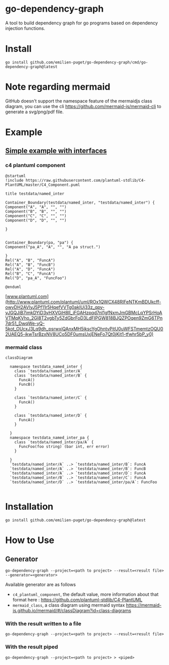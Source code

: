 # go-dependency-graph

A tool to build dependency graph for go programs based on dependency injection functions.

# Install

```
go install github.com/emilien-puget/go-dependency-graph/cmd/go-dependency-graph@latest
```
# Note regarding mermaid

GitHub doesn't support the namespace feature of the mermaidjs class diagram, you can use the
cli https://github.com/mermaid-js/mermaid-cli to generate a svg/png/pdf file.

# Example

## [Simple example with interfaces](./pkg/parse/testdata/inter)

### c4 plantuml component

```puml
@startuml
!include https://raw.githubusercontent.com/plantuml-stdlib/C4-PlantUML/master/C4_Component.puml

title testdata/named_inter

Container_Boundary(testdata/named_inter, "testdata/named_inter") {
Component("A", "A", "", "")
Component("B", "B", "", "")
Component("C", "C", "", "")
Component("D", "D", "", "")

}


Container_Boundary(pa, "pa") {
Component("pa_A", "A", "", "A pa struct.")

}
Rel("A", "B", "FuncA")
Rel("A", "B", "FuncB")
Rel("A", "D", "FuncA")
Rel("B", "C", "FuncA")
Rel("D", "pa_A", "FuncFoo")

@enduml
```

[www.plantuml.com](http://www.plantuml.com/plantuml/uml/ROx1QWCX48RlFeNTKmBDUkcff-owvDH2AVIyJ5Pf11r5HqefVVTg0akIUj33z_qpy-yJGQJiB7imkDYiD3yHXVGiH8Il_jFGAHzpqd7nI1gfNxmJmGBMcLqYPSrHoAVTMqKVho_2GI8T2vgbTy5ZdGbrFoD3LdFIPGW818BJQZPOqen9ZmG6TPn7dr51_DwqWe-yQ-5kot_OUcxJ3Lq9dh_psrwxiQAnxMH5ikscYgOhntvPitU0uWFSTmemtzOQU02UAEQ5-ikwTsrBzxNV8UCo5DF0umsUxjENeFo7Qt0jKit1-tfwhr5bP_y0)

### mermaid class

```mermaid
classDiagram

  namespace testdata_named_inter {
    class `testdata/named_inter/A`
    class `testdata/named_inter/B` {
      FuncA()
      FuncB()
    }

    class `testdata/named_inter/C` {
      FuncA()
    }

    class `testdata/named_inter/D` {
      FuncA()
    }

  }
  namespace testdata_named_inter_pa {
    class `testdata/named_inter/pa/A` {
      FuncFoo(foo string) (bar int, err error)
    }

  }
  `testdata/named_inter/A` ..> `testdata/named_inter/B`: FuncA
  `testdata/named_inter/A` ..> `testdata/named_inter/B`: FuncB
  `testdata/named_inter/A` ..> `testdata/named_inter/D`: FuncA
  `testdata/named_inter/B` ..> `testdata/named_inter/C`: FuncA
  `testdata/named_inter/D` ..> `testdata/named_inter/pa/A`: FuncFoo


```

# Installation

`go install github.com/emilien-puget/go-dependency-graph@latest`

# How to Use

## Generator

`go-dependency-graph --project=<path to project> --result=<result file> --generator=<generator>`

Available generator are as follows

- `c4_plantuml_component`, the default value, more information about that format
  here : https://github.com/plantuml-stdlib/C4-PlantUML
- `mermaid_class`, a class diagram using mermaid
  syntax https://mermaid-js.github.io/mermaid/#/classDiagram?id=class-diagrams

### With the result written to a file

`go-dependency-graph --project=<path to project> --result=<result file>`

### With the result piped

`go-dependency-graph --project=<path to project> > <piped>`


